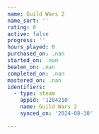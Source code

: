 ```yaml
---
name: Guild Wars 2
name_sort: ''
rating: 0
active: false
progress: ''
hours_played: 0
purchased_on: .nan
started_on: .nan
beaten_on: .nan
completed_on: .nan
mastered_on: .nan
identifiers:
  - type: steam
    appid: '1284210'
    name: Guild Wars 2
    synced_on: '2024-08-30'

---
```

